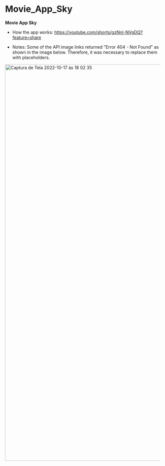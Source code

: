 # Movie_App_Sky
<strong>Movie App Sky</strong>


- How the app works: https://youtube.com/shorts/gzNnI-NVgDQ?feature=share


- Notes: Some of the API image links returned "Error 404 - Not Found" as shown in the image below. Therefore, it was necessary to replace them with placeholders.
<img width="1289" alt="Captura de Tela 2022-10-17 às 18 02 35" src="https://user-images.githubusercontent.com/60974082/196282907-97fdbd1e-8467-4903-b952-3d5442551b28.png">
